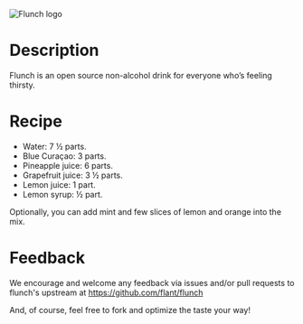 ![Flunch logo](http://i.imgur.com/VbC6KNW.png)

# Description
Flunch is an open source non-alcohol drink for everyone who’s feeling thirsty.

# Recipe
* Water: 7 ½ parts.
* Blue Curaçao: 3 parts.
* Pineapple juice: 6 parts.
* Grapefruit juice: 3 ½ parts.
* Lemon juice: 1 part.
* Lemon syrup: ½ part.

Optionally, you can add mint and few slices of lemon and orange into the mix.

# Feedback
We encourage and welcome any feedback via issues and/or pull requests to flunch's upstream at https://github.com/flant/flunch

And, of course, feel free to fork and optimize the taste your way!
